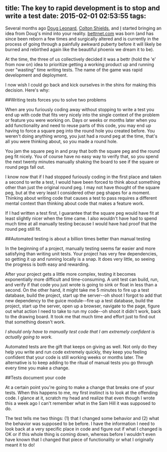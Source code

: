 title: The key to rapid development is to stop and write a test
date: 2015-02-01 02:53:55
tags:
---
Several months ago [Doug Leonard](https://twitter.com/dleonard00), [Colton Shields](https://twitter.com/kurtinlane), and [I](https://twitter.com/shieldstroy) started bringing an idea from Doug's mind into your reality. [bettrnet.com](http://www.bettrnet.com) was born (and has since been reborn a few times and surgically altered and is currently in the process of going through a painfully awkward puberty before it will likely be burned and rebirthed again like the beautiful phoenix we dream it to be).

At the time, the three of us collectively decided it was a bettr (hold the 'e' from now on) idea to prioritize getting a working product up and running over "wasting" time writing tests. The name of the game was rapid development and deployment.

I now wish I could go back and kick ourselves in the shins for making this decision. Here's why:

##Writing tests forces you to solve two problems

When are you furiously coding away without stopping to write a test you end up with code that fits very nicely into the single context of the problem or feature you were working on. Days or weeks or months later when you add functionality and need to reuse parts of this code, you may end up having to force a square peg into the round hole you created before. You weren't doing anything wrong, you just had a round peg at the time, that's all you were thinking about, so you made a round hole.

You jam the square peg in and pray that both the square peg and the round peg fit nicely. You of course have no easy way to verify that, so you spend the next twenty minutes manually shaking the board to see if the square or round pegs fall out.

I know now that if I had stopped furiously coding in the first place and taken a second to write a test, I would have been forced to think about something other than just the original round peg. I may not have thought of the square peg, but at the very least I considered other peg shapes for a moment. Thinking about writing code that causes a test to pass requires a different mental context than thinking about code that makes a feature work.

If I had written a test first, I guarantee that the square peg would have fit at least slightly nicer when the time came. I also wouldn't have had to spend much time at all manually testing because I would have had proof that the round peg still fit.

##Automated testing is about a billion times better than manual testing

In the beginning of a project, manually testing seems far easier and more satisfying than writing unit tests. Your project has very few dependencies, so getting it up and running locally is a snap. It does very little, so seeing the progress is both easy and rewarding.

After your project gets a little more complex, testing it becomes exponentially more difficult and time-consuming. A unit test can build, run, and verify if that code you just wrote is going to sink or float in less than a second. On the other hand, it might take me 5 minutes to fire up a test database, build the project, start up the server--oh shoot I forgot to add that new dependency to the guice module--fire up a test database, build the project, start up the server, open up a browser, navigate to the page, figure out what action I need to take to run my code--oh shoot it didn't work, back to the drawing board. It took me that much time and effort just to find out that something doesn't work.

<i>I should only have to manually test code that I am extremely confident is actually going to work.</i>

Automated tests are the gift that keeps on giving as well. Not only do they help you write and run code extremely quickly, they keep you feeling confident that your code is still working weeks or months later. The alternative is to keep adding to the ritual of manual tests you go through every time you make a change.

##Tests document your code

At a certain point you're going to make a change that breaks one of your tests. When this happens to me, my first instinct is to look at the offending code. I glance at it, scratch my head and realize that even though I wrote this a week ago I can't remember what in the Sam Hill it was supposed to do.

The test tells me two things: (1) that I changed some behavior and (2) what the behavior was supposed to be before. I have the information I need to look back at a very specific place in code and figure out if what I changed is OK or if this whole thing is coming down, whereas before I wouldn't even have known that I changed that piece of functionality or what I originally meant it to do!
